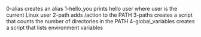 0-alias creates an alias
1-hello_you prints hello user where user is the current Linux user
2-path adds /action to the PATH
3-paths creates a script that counts the number of directories in the PATH
4-global_variables creates a script that lists environment variables
